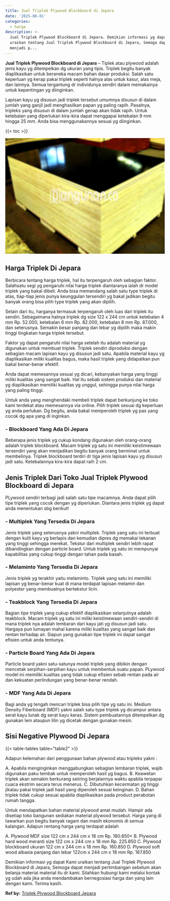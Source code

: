 ```yaml
---
title: Jual Triplek Plywood Blockboard di Jepara
date: '2025-08-01'
categories:
  - harga
description: >-
  Jual Triplek Plywood Blockboard di Jepara. Demikian informasi yg dapat Kami
  uraikan tentang Jual Triplek Plywood Blockboard di Jepara, Semoga dapat
  menjadi p...
---
```


**Jual Triplek Plywood Blockboard di Jepara** – Tiplek atau plywood adalah jenis kayu yg ditempelkan dg ukuran yang tipis. Triplek begitu banyak diaplikasikan untuk beraneka macam bahan dasar produksi. Salah satu keperluan yg kerap pakai triplek seperti halnya alas untuk kasur, alas meja, dan lainnya. Semua tergantung dr individunya sendiri dalam memakainya untuk kepentingan yg diinginkan.

Lapisan kayu yg disusun jadi triplek tersebut umumnya disusun di dalam jumlah yang ganjil jadi menghasilkan papan yg paling rapih. Pasalnya, tripleks yang disusun di dalam jumlah genap akan tidak rapih. Untuk ketebalan yang diperlukan kira-kira dapat menggapai ketebalan 9 mm hingga 25 mm. Anda bisa menggunakannya sesuai yg diinginkan.

{{< toc >}}

![Jual Triplek Plywood Blockboard di Jepara](/images/jual-triplek-murah-14.png)

## Harga Triplek Di Jepara

Berbicara tentang harga triplek, hal itu terpengaruh oleh sebagian faktor. Salahsatu segi yg pengaruhi nilai harga triplek diantaranya ialah dr model triplek yang bakal dibeli. Anda bisa memandang salah satu type triplek di atas, tiap-tiap jenis punya keunggulan tersendiri yg bakal jadikan begitu banyak orang bisa pilih type triplek yang akan dipilih.

Selain dari itu, harganya termasuk terpengaruh oleh luas dari triplek itu sendiri. Sebagaimana halnya triplek dg size 122 x 244 cm untuk ketebalan 4 mm Rp. 52.000, ketebalan 6 mm Rp. 82.000, ketebalan 8 mm Rp. 87.000, dan seterusnya. Semakin besar panjang dan lebar yg dipilih maka makin tinggi tingkatan harga triplek tersebut.

Faktor yg dapat pengaruhi nilai harga setelah itu adalah material yg digunakan untuk membuat triplek. Triplek sendiri diproduksi dengan sebagian macam lapisan kayu yg disusun jadi satu. Apabila material kayu yg diaplikasikan miliki kualitas bagus, maka hasil triplek yang didapatkan pun bakal benar-benar efektif.

Anda dapat memesannya sesuai yg dicari, kebanyakan harga yang tinggi miliki kualitas yang sangat baik. Hal itu sebab sistem produksi dan material yg diaplikasikan memiliki kualitas yg unggul, sehingga punya nilai harga yang paling tinggi.

Untuk anda yang menghendaki membeli triplek dapat berkunjung ke toko kami terdekat atau memesannya via online. Pilih triplek sesuai dg keperluan yg anda perlukan. Dg begitu, anda bakal memperoleh triplek yg pas yang cocok dg apa yang di inginkan.

### \- Blockboard Yang Ada Di Jepara

Beberapa jenis triplek yg cukup kondang digunakan oleh orang-orang adalah triplek blockboard. Macam triplek yg satu ini memiliki keistimewaan tersendiri yang akan menjadikan begitu banyak orang berminat untuk membelinya. Triplek blockboard terdiri dr tiga jenis lapisan kayu yg disusun jadi satu. Ketebalannya kira-kira dapat raih 2 cm.

## Jenis Triplek Dari Toko Jual Triplek Plywood Blockboard di Jepara

PLywood sendiri terbagi jadi salah satu tipe macamnya. Anda dapat pilih tipe triplek yang cocok dengan yg diperlukan. Diantara jenis triplek yg dapat anda menentukan sbg berikut!

### \- Multiplek Yang Tersedia Di Jepara

Jenis triplek yang seterusnya yakni multiplek. Triplek yang satu ini terbuat dengan kulit kayu yg berlapis dan kemudian dipres dg memakai tekanan yang tinggi sehingga merekat. Tekstur dari multiplek sendiri lebih rapat dibandingkan dengan particle board. Untuk triplek yg satu ini mempunyai kapabilitas yang cukup tinggi dengan tahan pada basah.

### \- Melaminto Yang Tersedia Di Jepara

Jenis triplek yg terakhir yaitu melaminto. Triplek yang satu ini memiliki lapisan yg benar-benar kuat di mana terdapat lapisan melamin dan polyester yang membuatnya bertekstur licin.

### \- Teakblock Yang Tersedia Di Jepara

Bagian tipe triplek yang cukup efektif diaplikasikan selanjutnya adalah teakblock. Macam triplek yg satu ini miliki keistimewaan sendiri-sendiri di mana triplek nya adalah lembaran dari kayu jati yg disusun jadi satu. Hargaya pun lumayan mahal karena miliki kualitas yang sangat baik dan rentan terhadap air. Siapun yang gunakan tipe triplek ini dapat sangat efisien untuk anda tentunya.

### \- Particle Board Yang Ada Di Jepara

Particle board yakni satu-satunya model triplek yang dibikin dengan mencetak serpihan-serpihan kayu untuk membentuk suatu papan. PLywood model ini memiliki kualitas yang tidak cukup efisien sebab rentan pada air dan kekuatan perlindungan yang benar-benar rendah.

### \- MDF Yang Ada Di Jepara

Bagi anda yg tengah mencari triplek bisa pilih tipe yg satu ini. Medium Density Fiberboard (MDF) yakni salah satu type triplek yg dicampur antara serat kayu lunak dg serat kayu keras. Sistem pembuatannya ditempelkan dg gunakan lem ataupun lilin yg dicetak dengan gunakan mesin.

## Sisi Negative Plywood Di Jepara

{{< table-tables table="table2" >}}

Adapun kelemahan dari penggunaan bahan plywood atau tripleks yakni :

A. Apabila menginginkan menggabungkan sebagian lembaran triplek, wajib digunakan paku tembak untuk memperoleh hasil yg bagus. B. Keawetan triplek akan semakin berkurang seiiring berjalannya waktu apabila terpapar cuaca ekstrim secara terus menerus. C. Dibutuhkan kecermatan yg tinggi jikalau pakai triplek jadi hasil yang diperoleh sesuai keinginan. D. Bahan triplek tidak cukup sesuai apabila diaplikasikan pada product perabotan rumah tangga.

Untuk mendapatkan bahan material plywood amat mudah. Hampir ada disetiap toko bangunan sediakan material plywood tersebut. Harga yang di tawarkan pun begitu banyak ragam dan masih ekonomis di semua kalangan. Adapun rentang harga yang terdapat adalah

A. Plywood MDF size 122 cm x 244 cm x 18 cm Rp. 180.850< B. Plywood hard wood meranti size 122 cm x 244 cm x 18 mm Rp. 225.850 C. Plywood blockboard ukuran 122 cm x 244 cm x 18 mm Rp. 160.850 D. Plywood soft wood albasia panjang dan lebar 122cm x 244 cm x 18 mm Rp. 167.850

Demikian informasi yg dapat Kami uraikan tentang Jual Triplek Plywood Blockboard di Jepara, Semoga dapat menjadi pertimbangan sebelum akan belanja material material itu dr kami. Silahkan hubungi kami melalui kontak yg udah ada jika anda mendambakan bernegosiasi harga dan yang lain dengan kami. Terima kasih.

**Ref by:** [Triplek Plywood Blockboard Jepara](https://id.wikipedia.org/wiki/Triplek)
